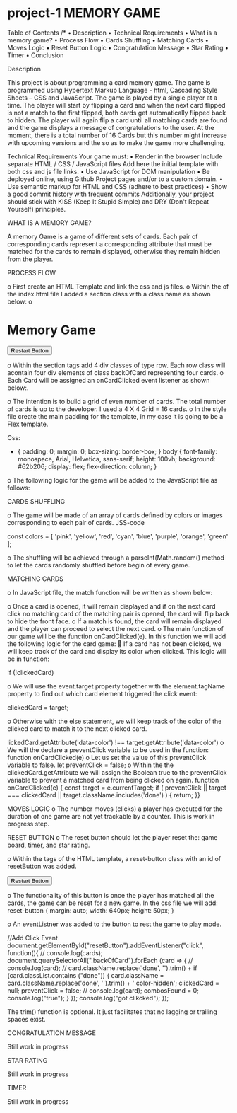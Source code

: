 # project-1 MEMORY GAME
Table of Contents
/*
•	Description
•	Technical Requirements
•	What is a memory game?
•	Process Flow
•	Cards Shuffling
•	Matching Cards 
•	Moves Logic
•	Reset Button Logic
•	Congratulation Message
•	Star Rating
•	Timer
•	Conclusion

Description

This project is about programming a card memory game. The game is programmed using Hypertext Markup Language - html, Cascading Style Sheets – CSS and JavaScript.
The game is played by a single player at a time. The player will start by flipping a card and when the next card flipped is not a match to the first flipped, both cards get automatically flipped back to hidden.
The player will again flip a card until all matching cards are found and the game displays a message of congratulations to the user.
At the moment, there is a total number of 16 Cards but this number might increase with upcoming versions and the so as to make the game more challenging.

Technical Requirements
Your game must:
•	Render in the browser
Include separate HTML / CSS / JavaScript files
Add here the initial template with both css and js file links.
•	Use JavaScript for DOM manipulation
•	Be deployed online, using Github Project pages and/or to a custom domain.
•	Use semantic markup for HTML and CSS (adhere to best practices)
•	Show a good commit history with frequent commits
Additionally, your project should stick with KISS (Keep It Stupid Simple) and DRY (Don't Repeat Yourself) principles.

WHAT IS A MEMORY GAME?

A memory Game is a game of different sets of cards. Each pair of corresponding cards represent a corresponding attribute that must be matched for the cards to remain displayed, otherwise they remain hidden from the player.

PROCESS FLOW

o	First create an HTML Template and link the css and js files.
o	Within the <body></body> of the index.html file I added a section class with a class name as shown below:
o	 <section class="Flash-Cards"></section>
<!DOCTYPE html>
<html lang="en">
  <head>
    <meta charset="UTF-8" />
    <meta name="viewport" content="width=device-width, initial-scale=1.0"/>
    <meta http-equiv="X-UA-Compatible" content="ie=edge" />
    <title>Memory Games</title>
<link rel="stylesheet" href="css/styles.css" >
</head>
<body>
    <h1> Memory Game </h1>
    <button class="reset-button" id="resetButton">Restart Button</button>
<section class="Flash-Cards">
    
</section>
<script src="script/script.js"></script>
</body>
</html>

o	Within the section tags add 4 div classes of type row. Each row class will acontain four div elements of class backOfCard representing four cards.
o	Each Card will be assigned an onCardClicked event listener as shown below:.

<div class="row">
        <div
          class="backOfCard color-hidden"
          onclick="onCardClicked(event)">
        </div>
        <div
          class="backOfCard color-hidden"
          onclick="onCardClicked(event)">
        </div>
        <div
          class="backOfCard color-hidden"
          onclick="onCardClicked(event)">
        </div>
        <div
          class="backOfCard color-hidden"
          onclick="onCardClicked(event)">
        </div>
      </div>

o	The intention is to build a grid of even number of cards. The total number of cards is up to the developer. I used a 4 X 4 Grid = 16 cards. 
o	In the style file create the main padding for the template, in my case it is going to be a Flex template.

Css:
* {
    padding: 0;
    margin: 0; box-sizing: border-box;
    }
    body {
    font-family: monospace, Arial, Helvetica, sans-serif;
    height: 100vh;
    background: #62b206;
    display: flex;
    flex-direction: column;
    }

o	The following logic for the game will be added to the JavaScript file as follows:

CARDS SHUFFLING 

o	The game will be made of an array of cards defined by colors or images corresponding to each pair of cards.
JSS-code

const colors = [
'pink',
'yellow',
'red',
'cyan',
'blue',
'purple',
'orange',
'green'
];


o	The shuffling will be achieved through a parseInt(Math.random() method to let the cards randomly shuffled before begin of every game.

MATCHING CARDS 

o	In JavaScript file, the match function will be written as shown below:


o	Once a card is opened, it will remain displayed and if on the next card click no matching card of the matching pair is opened, the card will flip back to hide the front face.
o	If a match is found, the card will remain displayed and the player can proceed to select the next card.
o	The main function of our game will be the function onCardClicked(e). In this function we will add the following logic for the card game:
	If a card has not been clicked, we will keep track of the card and display its color when clicked. This logic will be in function:

if (!clickedCard) 

o	We will use the event.target property together with the element.tagName property to find out which card element triggered the click event:

clickedCard = target;

o	Otherwise with the else statement, we will keep track of the color of the clicked card to match it to the next clicked card. 

lickedCard.getAttribute('data-color') !== target.getAttribute('data-color')
o	We will the declare a preventClick variable to be used in the function:
 function onCardClicked(e)
o	Let us set the value of this preventClick variable to false.
let preventClick = false;
o	Within the the clickedCard.getAttribute we will assign the Boolean true to the preventClick variable to prevent a matched card from being clicked on again.
function onCardClicked(e) {
            const target = e.currentTarget;
            if (
            preventClick ||
            target === clickedCard ||
            target.className.includes('done')
    ) {
        return;
    }}

MOVES LOGIC
o	The number moves (clicks) a player has executed for the duration of one game are not yet trackable by a counter. This is work in progress step.

RESET BUTTON
o	The reset button should let the player reset the:
game board, 
timer, and 
star rating.

o	Within the <body></body> tags of the HTML template, a reset-button class with an id of resetButton was added.

<button class="reset-button" id="resetButton">Restart Button</button>

o	The functionality of this button is once the player has matched all the cards, the game can be reset for a new game.
In the css file we will add:
reset-button {
        margin: auto;
        width: 640px;
        height: 50px;
        }

o	An eventListner was added to the button to rest the game to play mode.

//Add Click Event
    document.getElementById("resetButton").addEventListener("click", function(){
//      console.log(cards);
        document.querySelectorAll(".backOfCard").forEach (card => {
// console.log(card);
//   card.className.replace('done', '').trim() +
 if (card.classList.contains ("done"))  {
    card.className = card.className.replace('done', '').trim() +
    ' color-hidden';
    clickedCard = null;
       preventClick = false;
//  console.log(card);
       combosFound = 0;
 console.log("true");
 }
}); 
      console.log("got clikcked");
      }); 

The trim() function is optional. It just facilitates that no lagging or trailing spaces exist.

CONGRATULATION MESSAGE

Still work in progress

STAR RATING

Still work in progress

TIMER

Still work in progress
